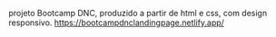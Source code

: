 projeto Bootcamp DNC, produzido a partir de html e css, com design responsivo.
https://bootcampdnclandingpage.netlify.app/
